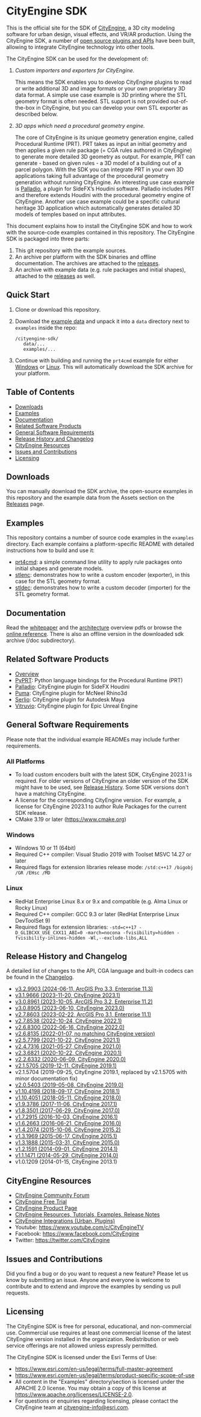 # CityEngine SDK

This is the official site for the SDK of [CityEngine](https://www.esri.com/en-us/arcgis/products/esri-cityengine/overview), a 3D city modeling software for urban design, visual effects, and VR/AR production. Using the CityEngine SDK, a number of [open source plugins and APIs](https://www.esri.com/en-us/arcgis/products/arcgis-cityengine/integrations) have been built, allowing to integrate CityEngine technology into other tools.

The CityEngine SDK can be used for the development of:

1. *Custom importers and exporters for CityEngine.*

   This means the SDK enables you to develop CityEngine plugins to read or write additional 3D and image formats or your own proprietary 3D data format. A simple use case example is 3D printing where the STL geometry format is often needed. STL support is not provided out-of-the-box in CityEngine, but you can develop your own STL exporter as described below.

2. *3D apps which need a procedural geometry engine.*

   The core of CityEngine is its unique geometry generation engine, called Procedural Runtime (PRT). PRT takes as input an initial geometry and then applies a given rule package (= CGA rules authored in CityEngine) to generate more detailed 3D geometry as output. For example, PRT can generate - based on given rules - a 3D model of a building out of a parcel polygon. With the SDK you can integrate PRT in your own 3D applications taking full advantage of the procedural geometry generation without running CityEngine. An interesting use case example is [Palladio](https://github.com/esri/palladio), a plugin for SideFX’s Houdini software. Palladio includes PRT and therefore extends Houdini with the procedural geometry engine of CityEngine. Another use case example could be a specific cultural heritage 3D application which automatically generates detailed 3D models of temples based on input attributes.

This document explains how to install the CityEngine SDK and how to work with the source-code examples contained in this repository. The CityEngine SDK is packaged into three parts:

1. This git repository with the example sources.
2. An archive per platform with the SDK binaries and offline documentation. The archives are attached to the [releases](https://github.com/Esri/cityengine-sdk/releases).
3. An archive with example data (e.g. rule packages and initial shapes), attached to the [releases](https://github.com/Esri/cityengine-sdk/releases) as well.

## Quick Start

1. Clone or download this repository.
2. Download the [example data](https://github.com/Esri/cityengine-sdk/releases/latest/download/esri_ce_sdk-example_data-v3.zip) and unpack it into a `data` directory next to `examples` inside the repo:

   ```text
   /cityengine-sdk/
      data/...
      examples/...
   ```

3. Continue with building and running the `prt4cmd` example for either [Windows](examples/prt4cmd/README_windows.md) or [Linux](examples/prt4cmd/README_linux.md). This will automatically download the SDK archive for your platform.

## Table of Contents

* [Downloads](#downloads)
* [Examples](#examples)
* [Documentation](#documentation)
* [Related Software Products](#related-software-products)
* [General Software Requirements](#general-software-requirements)
* [Release History and Changelog](#release-history-and-changelog)
* [CityEngine Resources](#cityengine-resources)
* [Issues and Contributions](#issues-and-contributions)
* [Licensing](#licensing)

## Downloads

You can manually download the SDK archive, the open-source examples in this repository and the example data from the Assets section on the [Releases](https://github.com/Esri/cityengine-sdk/releases/latest) page.

## Examples

This repository contains a number of source code examples in the `examples` directory. Each example contains a platform-specific README with detailed instructions how to build and use it:

* [prt4cmd](examples/prt4cmd): a simple command line utility to apply rule packages onto initial shapes and generate models.
* [stlenc](examples/stlenc): demonstrates how to write a custom encoder (exporter), in this case for the STL geometry format.
* [stldec](examples/stldec): demonstrates how to write a custom decoder (importer) for the STL geometry format.

## Documentation
Read the [whitepaper](https://esri.github.io/cityengine-sdk/arcgis_prt_whitepaper.pdf) and the [architecture](https://esri.github.io/cityengine-sdk/arcgis_prt_architecture.pdf) overview pdfs or browse the [online reference](https://esri.github.io/cityengine-sdk). There is also an offline version in the downloaded sdk archive (/doc subdirectory).

## Related Software Products

* [Overview](https://www.esri.com/en-us/arcgis/products/arcgis-cityengine/integrations)
* [PyPRT](https://esri.github.io/cityengine/pyprt): Python language bindings for the Procedural Runtime (PRT)
* [Palladio](https://esri.github.io/cityengine/palladio): CityEngine plugin for SideFX Houdini
* [Puma](https://esri.github.io/cityengine/puma): CityEngine plugin for McNeel Rhino3d
* [Serlio](https://esri.github.io/cityengine/serlio): CityEngine plugin for Autodesk Maya
* [Vitruvio](https://esri.github.io/cityengine/vitruvio): CityEngine plugin for Epic Unreal Engine

## General Software Requirements

Please note that the individual example READMEs may include further requirements.

### All Platforms

* To load custom encoders built with the latest SDK, CityEngine 2023.1 is required. For older versions of CityEngine an older version of the SDK might have to be used, see [Release History](#release-history-and-changelog). Some SDK versions don't have a matching CityEngine.
* A license for the corresponding CityEngine version. For example, a license for CityEngine 2023.1 to author Rule Packages for the current SDK release.
* CMake 3.19 or later (<https://www.cmake.org>)

### Windows

* Windows 10 or 11 (64bit)
* Required C++ compiler: Visual Studio 2019 with Toolset MSVC 14.27 or later
* Required flags for extension libraries release mode: `/std:c++17 /bigobj /GR /EHsc /MD`

### Linux

* RedHat Enterprise Linux 8.x or 9.x and compatible (e.g. Alma Linux or Rocky Linux)
* Required C++ compiler: GCC 9.3 or later (RedHat Enterprise Linux DevToolSet 9)
* Required flags for extension libraries: `-std=c++17 -D_GLIBCXX_USE_CXX11_ABI=0 -march=nocona -fvisibility=hidden -fvisibility-inlines-hidden -Wl,--exclude-libs,ALL`

## Release History and Changelog

A detailed list of changes to the API, CGA language and built-in codecs can be found in the [Changelog](changelog.md).

* [v3.2.9903 (2024-06-11, ArcGIS Pro 3.3, Enterprise 11.3)](https://github.com/Esri/cityengine-sdk/releases/tag/3.2.9093)
* [v3.1.9666 (2023-11-20, CityEngine 2023.1)](https://github.com/Esri/cityengine-sdk/releases/tag/3.1.9666)
* [v3.0.8961 (2023-10-05, ArcGIS Pro 3.2, Enterprise 11.2)](https://github.com/Esri/cityengine-sdk/releases/tag/3.0.8961)
* [v3.0.8905 (2023-06-10, CityEngine 2023.0)](https://github.com/Esri/cityengine-sdk/releases/tag/3.0.8905)
* [v2.7.8603 (2023-02-22, ArcGIS Pro 3.1, Enterprise 11.1)](https://github.com/Esri/cityengine-sdk/releases/tag/2.7.8603)
* [v2.7.8538 (2022-10-24, CityEngine 2022.1)](https://github.com/Esri/cityengine-sdk/releases/tag/2.7.8538)
* [v2.6.8300 (2022-06-16, CityEngine 2022.0)](https://github.com/Esri/cityengine-sdk/releases/tag/2.6.8300)
* [v2.6.8135 (2022-01-07, no matching CityEngine version)](https://github.com/Esri/cityengine-sdk/releases/tag/2.6.8135)
* [v2.5.7799 (2021-10-22, CityEngine 2021.1)](https://github.com/Esri/cityengine-sdk/releases/tag/2.5.7799)
* [v2.4.7316 (2021-05-27, CityEngine 2021.0)](https://github.com/Esri/cityengine-sdk/releases/tag/2.4.7316)
* [v2.3.6821 (2020-10-22, CityEngine 2020.1)](https://github.com/Esri/cityengine-sdk/releases/tag/2.3.6821)
* [v2.2.6332 (2020-06-09, CityEngine 2020.0)](https://github.com/Esri/cityengine-sdk/releases/tag/2.2.6332)
* [v2.1.5705 (2019-12-11, CityEngine 2019.1)](https://github.com/Esri/cityengine-sdk/releases/tag/2.1.5705)
* v2.1.5704 (2019-09-25, CityEngine 2019.1, replaced by v2.1.5705 with minor documentation fix)
* [v2.0.5403 (2019-05-08, CityEngine 2019.0)](https://github.com/Esri/cityengine-sdk/releases/tag/2.0.5403)
* [v1.10.4198 (2018-09-17, CityEngine 2018.1)](https://github.com/Esri/cityengine-sdk/releases/tag/1.10.4198)
* [v1.10.4051 (2018-05-11, CityEngine 2018.0)](https://github.com/Esri/cityengine-sdk/releases/tag/1.10.4051)
* [v1.9.3786 (2017-11-06, CityEngine 2017.1)](https://github.com/Esri/cityengine-sdk/releases/tag/1.9.3786)
* [v1.8.3501 (2017-06-29, CityEngine 2017.0)](https://github.com/Esri/cityengine-sdk/releases/tag/1.8.3501)
* [v1.7.2915 (2016-10-03, CityEngine 2016.1)](https://github.com/Esri/cityengine-sdk/releases/tag/1.7.2915)
* [v1.6.2663 (2016-06-21, CityEngine 2016.0)](https://github.com/Esri/cityengine-sdk/releases/tag/1.6.2663)
* [v1.4.2074 (2015-10-06, CityEngine 2015.2)](https://github.com/Esri/cityengine-sdk/releases/tag/1.4.2074)
* [v1.3.1969 (2015-06-17, CityEngine 2015.1)](https://github.com/Esri/cityengine-sdk/releases/tag/1.3.1969)
* [v1.3.1888 (2015-03-31, CityEngine 2015.0)](https://github.com/Esri/cityengine-sdk/releases/tag/1.3.1888)
* [v1.2.1591 (2014-09-01, CityEngine 2014.1)](https://github.com/Esri/cityengine-sdk/releases/tag/1.2.1591)
* [v1.1.1471 (2014-05-29, CityEngine 2014.0)](https://github.com/Esri/cityengine-sdk/releases/tag/1.1.1471)
* v1.0.1209 (2014-01-15, CityEngine 2013.1)

## CityEngine Resources

* [CityEngine Community Forum](https://community.esri.com/t5/arcgis-cityengine/ct-p/arcgis-cityengine) 
* [CityEngine Free Trial](https://www.esri.com/en-us/arcgis/products/arcgis-cityengine/trial)
* [CityEngine Product Page](https://www.esri.com/en-us/arcgis/products/arcgis-cityengine/overview)
* [CityEngine Resources, Tutorials, Examples, Release Notes](https://www.esri.com/en-us/arcgis/products/arcgis-cityengine/resources)
* [CityEngine Integrations (Urban, Plugins)](https://www.esri.com/en-us/arcgis/products/arcgis-cityengine/integrations)
* Youtube: <https://www.youtube.com/c/CityEngineTV>
* Facebook: <https://www.facebook.com/CityEngine>
* Twitter: <https://twitter.com/CityEngine>

## Issues and Contributions

Did you find a bug or do you want to request a new feature? Please let us know by submitting an issue. Anyone and everyone is welcome to contribute and to extend and improve the examples by sending us pull requests.

## Licensing

The CityEngine SDK is free for personal, educational, and non-commercial use. Commercial use requires at least one commercial license of the latest CityEngine version installed in the organization. Redistribution or web service offerings are not allowed unless expressly permitted.

The CityEngine SDK is licensed under the Esri Terms of Use:

* <https://www.esri.com/en-us/legal/terms/full-master-agreement>
* <https://www.esri.com/en-us/legal/terms/product-specific-scope-of-use>
* All content in the "Examples" directory/section is licensed under the APACHE 2.0 license. You may obtain a copy of this license at <https://www.apache.org/licenses/LICENSE-2.0>.
* For questions or enquiries regarding licensing, please contact the CityEngine team at cityengine-info@esri.com.
